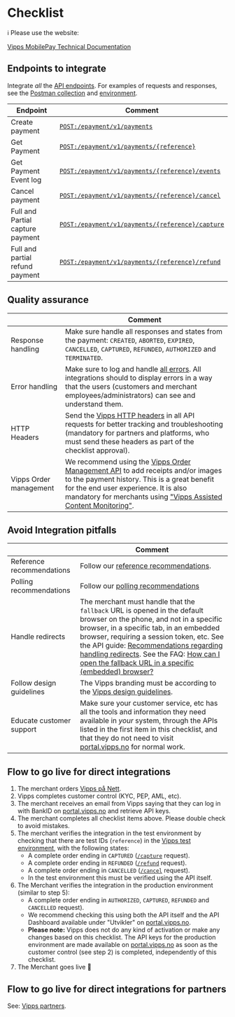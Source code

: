 <!-- START_METADATA
---
title: eCom API checklist
sidebar_label: Checklist
sidebar_position: 100
description: Checklist for full integration with the ePayment API.
pagination_next: null
pagination_prev: null
---
END_METADATA -->

# Checklist

<!-- START_COMMENT -->

ℹ️ Please use the website:

[Vipps MobilePay Technical Documentation](https://vippsas.github.io/vipps-developer-docs/docs/APIs/epayment-api)

<!-- END_COMMENT -->

## Endpoints to integrate

Integrate _all_ the [API endpoints](https://vippsas.github.io/vipps-developer-docs/api/epayment). For examples of requests and responses, see the [Postman collection](tools/vipps-epayment-api-postman-collection.json) and [environment](https://github.com/vippsas/vipps-developers/blob/master/tools/vipps-api-global-postman-environment.json).

| Endpoint | Comment |
|-----|-----------|
|     Create payment| [`POST:/epayment/v1/payments`](https://vippsas.github.io/vipps-developer-docs/api/epayment#tag/CreatePayments/operation/createPayment) |
|     Get Payment| [`POST:/epayment/v1/payments/{reference}`](https://vippsas.github.io/vipps-developer-docs/api/epayment#tag/QueryPayments/operation/getPayment)|
|     Get Payment Event log| [`POST:/epayment/v1/payments/{reference}/events`](https://vippsas.github.io/vipps-developer-docs/api/epayment#tag/QueryPayments/operation/getPaymentEventLog)|
|     Cancel payment| [`POST:/epayment/v1/payments/{reference}/cancel`](https://vippsas.github.io/vipps-developer-docs/api/epayment#tag/AdjustPayments/operation/cancelPayment)|
|     Full and Partial capture payment| [`POST:/epayment/v1/payments/{reference}/capture`](https://vippsas.github.io/vipps-developer-docs/api/epayment#tag/AdjustPayments/operation/capturePayment)|
|     Full and partial refund payment| [`POST:/epayment/v1/payments/{reference}/refund`](https://vippsas.github.io/vipps-developer-docs/api/epayment#tag/AdjustPayments/operation/refundPayment)|

## Quality assurance

|  | Comment |
|-----|-----------|
|     Response handling| Make sure handle all responses and states from the payment: `CREATED`, `ABORTED`, `EXPIRED`, `CANCELLED`, `CAPTURED`, `REFUNDED`, `AUTHORIZED` and `TERMINATED`.|
|     Error handling| Make sure to log and handle [all errors](https://vippsas.github.io/vipps-developer-docs/docs/APIs/ecom-api/vipps-ecom-api.md#errors). All integrations should to display errors in a way that the users (customers and merchant employees/administrators) can see and understand them.|
|     HTTP Headers| Send the [Vipps HTTP headers](https://vippsas.github.io/vipps-developer-docs/docs/vipps-developers/common-topics/http-headers) in all API requests for better tracking and troubleshooting (mandatory for partners and platforms, who must send these headers as part of the checklist approval). |
|     Vipps Order management| We recommend using the [Vipps Order Management API](https://vippsas.github.io/vipps-developer-docs/docs/APIs/order-management-api) to add receipts and/or images to the payment history. This is a great benefit for the end user experience. It is also mandatory for merchants using ["Vipps Assisted Content Monitoring"](https://vippsas.github.io/vipps-developer-docs/docs/APIs/order-management-api/vipps-order-management-api#vipps-assisted-content-monitoring). |

## Avoid Integration pitfalls

|  | Comment |
|-----|-----------|
|     Reference recommendations| Follow our [reference recommendations](https://vippsas.github.io/vipps-developer-docs/docs/vipps-developers/common-topics/orderid). |
|     Polling recommendations| Follow our [polling recommendations](https://vippsas.github.io/vipps-developer-docs/docs/vipps-developers/common-topics/polling-guidelines) |
|     Handle redirects| The merchant must handle that the `fallback` URL is opened in the default browser on the phone, and not in a specific browser, in a specific tab, in an embedded browser, requiring a session token, etc. See the API guide: [Recommendations regarding handling redirects](https://vippsas.github.io/vipps-developer-docs/docs/APIs/ecom-api/vipps-ecom-api.md#recommendations-regarding-handling-redirects). See the FAQ: [How can I open the fallback URL in a specific (embedded) browser?](https://vippsas.github.io/vipps-developer-docs/docs/vipps-developers/faqs/common-problems-faq#how-can-i-open-the-fallback-url-in-a-specific-embedded-browser)|
|     Follow design guidelines| The Vipps branding must be according to the [Vipps design guidelines](https://github.com/vippsas/vipps-design-guidelines).|
|     Educate customer support| Make sure your customer service, etc has all the tools and information they need available in _your_ system, through the APIs listed in the first item in this checklist, and that they do not need to visit [portal.vipps.no](https://portal.vipps.no) for normal work.|


## Flow to go live for direct integrations

1. The merchant orders
   [Vipps på Nett](https://www.vipps.no/produkter-og-tjenester/bedrift/ta-betalt-paa-nett/ta-betalt-paa-nett/).
2. Vipps completes customer control (KYC, PEP, AML, etc).
3. The merchant receives an email from Vipps saying that they can log in with
   BankID on
   [portal.vipps.no](https://portal.vipps.no)
   and retrieve API keys.
4. The merchant completes all checklist items above.
   Please double check to avoid mistakes.
5. The merchant verifies the integration in the test environment by checking that
   there are test IDs (`reference`) in the
   [Vipps test environment](https://vippsas.github.io/vipps-developer-docs/docs/vipps-developers/test-environment),
   with the following states:
   - A complete order ending in `CAPTURED`
     ([`/capture`](https://vippsas.github.io/vipps-developer-docs/api/epayment#tag/AdjustPayments/operation/capturePayment)
     request).
   - A complete order ending in `REFUNDED`
     ([`/refund`](https://vippsas.github.io/vipps-developer-docs/api/epayment#tag/AdjustPayments/operation/refundPayment)
     request).
   - A complete order ending in `CANCELLED`
     ([`/cancel`](https://vippsas.github.io/vipps-developer-docs/api/epayment#tag/AdjustPayments/operation/cancelPayment)
     request).
   - In the test environment this must be verified using the API itself.
6. The Merchant verifies the integration in the production environment (similar to step 5):
    - A complete order ending in `AUTHORIZED`, `CAPTURED`, `REFUNDED` and `CANCELLED`
      request).
    - We recommend checking this using both the API itself and the API Dashboard available under "Utvikler" on
      [portal.vipps.no](https://portal.vipps.no).  
    - **Please note:** Vipps does not do any kind of activation or make any changes based on this checklist.
      The API keys for the production environment are made available on
      [portal.vipps.no](https://portal.vipps.no)
      as soon as the customer control (see step 2) is completed, independently of this checklist.
7. The Merchant goes live 🎉

## Flow to go live for direct integrations for partners

See: [Vipps partners](https://vippsas.github.io/vipps-developer-docs/docs/vipps-partner).

